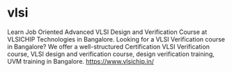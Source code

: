 # vlsi
Learn Job Oriented Advanced VLSI Design and Verification Course at VLSICHIP Technologies in Bangalore. Looking for a VLSI Verification course in Bangalore? We offer a well-structured Certification VLSI Verification course, VLSI design and verification course, design verification training, UVM training in Bangalore.
https://www.vlsichip.in/
